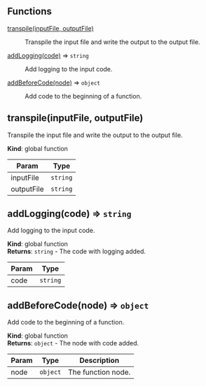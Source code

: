 ## Functions

<dl>
<dt><a href="#transpile">transpile(inputFile, outputFile)</a></dt>
<dd><p>Transpile the input file and write the output to the output file.</p>
</dd>
<dt><a href="#addLogging">addLogging(code)</a> ⇒ <code>string</code></dt>
<dd><p>Add logging to the input code.</p>
</dd>
<dt><a href="#addBeforeCode">addBeforeCode(node)</a> ⇒ <code>object</code></dt>
<dd><p>Add code to the beginning of a function.</p>
</dd>
</dl>

<a name="transpile"></a>

## transpile(inputFile, outputFile)
Transpile the input file and write the output to the output file.

**Kind**: global function  

| Param | Type |
| --- | --- |
| inputFile | <code>string</code> | 
| outputFile | <code>string</code> | 

<a name="addLogging"></a>

## addLogging(code) ⇒ <code>string</code>
Add logging to the input code.

**Kind**: global function  
**Returns**: <code>string</code> - The code with logging added.  

| Param | Type |
| --- | --- |
| code | <code>string</code> | 

<a name="addBeforeCode"></a>

## addBeforeCode(node) ⇒ <code>object</code>
Add code to the beginning of a function.

**Kind**: global function  
**Returns**: <code>object</code> - The node with code added.  

| Param | Type | Description |
| --- | --- | --- |
| node | <code>object</code> | The function node. |

